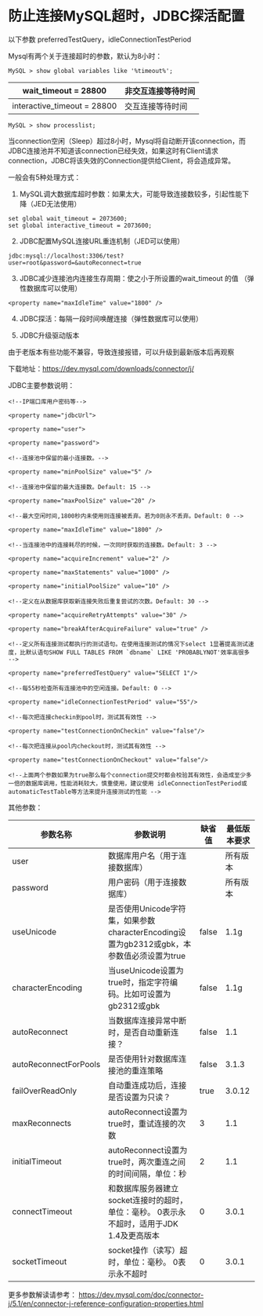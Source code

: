 # 防止连接MySQL超时，JDBC探活配置

以下参数 preferredTestQuery，idleConnectionTestPeriod

Mysql有两个关于连接超时的参数，默认为8小时：

```sehll
MySQL > show global variables like '%timeout%';
```

|wait_timeout = 28800 |非交互连接等待时间|
|---|---|
|interactive_timeout = 28800|交互连接等待时间|

```shell
MySQL > show processlist;
```

当connection空闲（Sleep）超过8小时，Mysql将自动断开该connection，而JDBC连接池并不知道该connection已经失效，如果这时有Client请求connection，JDBC将该失效的Connection提供给Client，将会造成异常。

一般会有5种处理方式：

1. MySQL调大数据库超时参数：如果太大，可能导致连接数较多，引起性能下降（JED无法使用）

```
set global wait_timeout = 2073600;
set global interactive_timeout = 2073600;
```

2. JDBC配置MySQL连接URL重连机制（JED可以使用）

`jdbc:mysql://localhost:3306/test?user=root&password=&autoReconnect=true`

3. JDBC减少连接池内连接生存周期：使之小于所设置的wait_timeout 的值 （弹性数据库可以使用）

`<property name="maxIdleTime" value="1800" />`

4. JDBC探活：每隔一段时间唤醒连接（弹性数据库可以使用）

<property name="preferredTestQuery" value="SELECT 1"/> 

<property name="idleConnectionTestPeriod" value="55"/>

5. JDBC升级驱动版本

由于老版本有些功能不兼容，导致连接报错，可以升级到最新版本后再观察

下载地址：https://dev.mysql.com/downloads/connector/j/

JDBC主要参数说明：

```shell
<!--IP端口库用户密码等-->  

<property name="jdbcUrl">

<property name="user">

<property name="password">

<!--连接池中保留的最小连接数。-->   

<property name="minPoolSize" value="5" />   

<!--连接池中保留的最大连接数。Default: 15 -->   

<property name="maxPoolSize" value="20" />   

<!--最大空闲时间,1800秒内未使用则连接被丢弃。若为0则永不丢弃。Default: 0 -->   

<property name="maxIdleTime" value="1800" />   

<!--当连接池中的连接耗尽的时候，一次同时获取的连接数。Default: 3 -->   

<property name="acquireIncrement" value="2" />   

<property name="maxStatements" value="1000" />   

<property name="initialPoolSize" value="10" />   

<!--定义在从数据库获取新连接失败后重复尝试的次数。Default: 30 -->   

<property name="acquireRetryAttempts" value="30" />   

<property name="breakAfterAcquireFailure" value="true" />   

<!--定义所有连接测试都执行的测试语句。在使用连接测试的情况下select 1显著提高测试速度，比默认语句SHOW FULL TABLES FROM `dbname` LIKE 'PROBABLYNOT'效率高很多 -->

<property name="preferredTestQuery" value="SELECT 1"/> 

<!--每55秒检查所有连接池中的空闲连接。Default: 0 -->      

<property name="idleConnectionTestPeriod" value="55"/> 

<!--每次把连接checkin到pool时，测试其有效性 --> 

<property name="testConnectionOnCheckin" value="false"/>  

<!--每次把连接从pool内checkout时，测试其有效性 --> 

<property name="testConnectionOnCheckout" value="false"/>

<!--上面两个参数如果为true那么每个connection提交时都会校验其有效性，会造成至少多一倍的数据库调用，性能消耗较大，慎重使用，建议使用 idleConnectionTestPeriod或automaticTestTable等方法来提升连接测试的性能 --> 

```

其他参数：

|参数名称|参数说明|缺省值|最低版本要求|
|---|---|---|---|
|user|数据库用户名（用于连接数据库）| |所有版本|
|password|用户密码（用于连接数据库）| |所有版本|
|useUnicode|是否使用Unicode字符集，如果参数characterEncoding设置为gb2312或gbk，本参数值必须设置为true|false|1.1g|
|characterEncoding|当useUnicode设置为true时，指定字符编码。比如可设置为gb2312或gbk|false|1.1g|
|autoReconnect|当数据库连接异常中断时，是否自动重新连接？|false|1.1|
|autoReconnectForPools|是否使用针对数据库连接池的重连策略|false|3.1.3|
|failOverReadOnly|自动重连成功后，连接是否设置为只读？|true|3.0.12|
|maxReconnects|autoReconnect设置为true时，重试连接的次数|3|1.1|
|initialTimeout|autoReconnect设置为true时，两次重连之间的时间间隔，单位：秒|2|1.1|
|connectTimeout|和数据库服务器建立socket连接时的超时，单位：毫秒。 0表示永不超时，适用于JDK 1.4及更高版本|0|3.0.1|
|socketTimeout|socket操作（读写）超时，单位：毫秒。 0表示永不超时|0|3.0.1|

更多参数解读请参考：
https://dev.mysql.com/doc/connector-j/5.1/en/connector-j-reference-configuration-properties.html